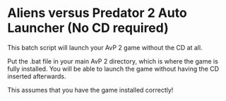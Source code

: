 # Aliens versus Predator 2 Auto Launcher (No CD required)
This batch script will launch your AvP 2 game without the CD at all.

Put the .bat file in your main AvP 2 directory, which is where the game is fully installed.
You will be able to launch the game without having the CD inserted afterwards.

This assumes that you have the game installed correctly!
